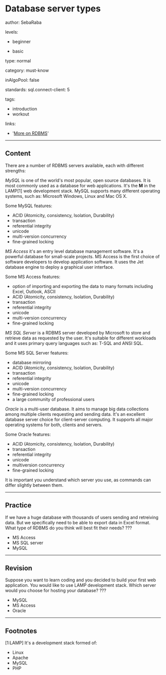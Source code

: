 # Database server types
author: SebaRaba

levels:

  - beginner

  - basic

type: normal

category: must-know

inAlgoPool: false


standards:
  sql.connect-client: 5

tags:
  - introduction
  - workout


links:

  - '[More on RDBMS](https://en.wikipedia.org/wiki/Comparison_of_relational_database_management_systems)'

---
## Content

There are a number of RDBMS servers available, each with different strengths:

*MySQL* is one of the world's most popular, open source databases. It is most commonly used as a database for web applications. It's the **M** in the LAMP[1] web development stack. MySQL supports many different operating systems, such as: Microsoft Windows, Linux and Mac OS X.

Some MySQL features:
- ACID (Atomicity, consistency, Isolation, Durability)
- transaction
- referential integrity
- unicode
- multi-version concurrency
- fine-grained locking

*MS Access* it's an entry level database management software. It's a powerful database for small-scale projects. MS Access is the first choice of software developers to develop application software. It uses the Jet database engine to deploy a graphical user interface.

Some MS Access features:
- option of importing and exporting the data to many formats including Excel, Outlook, ASCII
- ACID (Atomicity, consistency, Isolation, Durability)
- transaction
- referential integrity
- unicode
- multi-version concurrency
- fine-grained locking

*MS SQL Server* is a RDBMS server developed by Microsoft to store and retrieve data as requested by the user. It's suitable for different workloads and it uses primary query languages such as: T-SQL and ANSI SQL.

Some MS SQL Server features:
- database mirroring
- ACID (Atomicity, consistency, Isolation, Durability)
- transaction
- referential integrity
- unicode
- multi-version concurrency
- fine-grained locking
- a large community of professional users

*Oracle* is a multi-user database. It aims to manage big data collections among multiple clients requesting and sending data.  It's an excellent database server choice for client-server computing. It supports all major operating systems for both, clients and servers.

Some Oracle features:
- ACID (Atomicity, consistency, Isolation, Durability)
- transaction
- referential integrity
- unicode
- multiversion concurrency
- fine-grained locking

It is important you understand which server you use, as commands can differ slightly between them.

---
## Practice

If we have a huge database with thousands of users sending and retreiving data. But we specifically need to be able to export data in Excel format. What type of RDBMS do you think will best fit their needs?
???

* MS Access
* MS SQL server
* MySQL

---
## Revision

Suppose you want to learn coding and you decided to build your first web application. You would like to use LAMP development stack. Which server would you choose for hosting your database?
???

* MySQL
* MS Access
* Oracle

---
## Footnotes

[1:LAMP]
It's a development stack formed of:
- Linux
- Apache
- MySQL
- PHP
